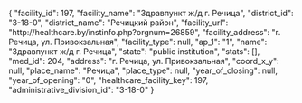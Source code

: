 {
    "facility_id": 197,
    "facility_name": "Здравпункт ж\/д г. Речица",
    "district_id": "3-18-0",
    "district_name": "Речицкий район",
    "facility_url": "http:\/\/healthcare.by\/instinfo.php?orgnum=26859",
    "facility_address": "г. Речица, ул. Привокзальная",
    "facility_type": null,
    "ap_1": "1",
    "name": "Здравпункт ж\/д г. Речица",
    "state": "public institution",
    "stats": [],
    "med_id": 204,
    "address": "г. Речица, ул. Привокзальная",
    "coord_x_y": null,
    "place_name": "Речица",
    "place_type": null,
    "year_of_closing": null,
    "year_of_opening": "0",
    "healthcare_facility_key": 197,
    "administrative_division_id": "3-18-0"
}